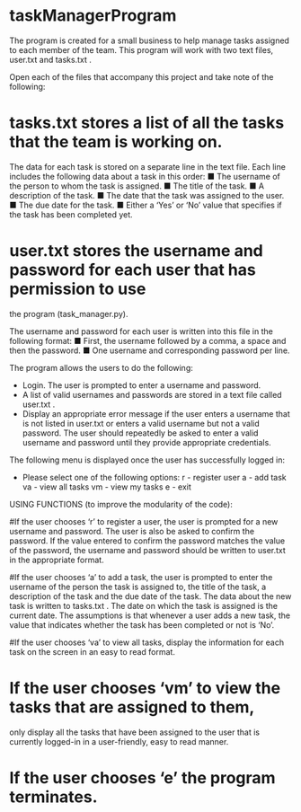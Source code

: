 # taskManagerProgram
The program is created for a small business to help manage tasks assigned to each member of the team. 
This program will work with two text files, user.txt and tasks.txt .

Open each of the files that accompany this project and take note of the following:
# tasks.txt stores a list of all the tasks that the team is working on.
The data for each task is stored on a separate line in the text file.
Each line includes the following data about a task in this order:
        ■ The username of the person to whom the task is assigned.
        ■ The title of the task.
        ■ A description of the task.
        ■ The date that the task was assigned to the user.
        ■ The due date for the task.
        ■ Either a ‘Yes’ or ‘No’ value that specifies if the task has been
        completed yet.

# user.txt stores the username and password for each user that has permission to use 
the program (task_manager.py). 

The username and password for each user is written into this file in the following format:
        ■ First, the username followed by a comma, a space and then the password.
        ■ One username and corresponding password per line.

The program allows the users to do the following:
* Login. The user is prompted to enter a username and password. 
* A list of valid usernames and passwords are stored in a text file called user.txt . 
* Display an appropriate error message if the user enters a username that is not listed in user.txt or enters a valid
  username but not a valid password. The user should repeatedly be asked to enter a valid username and password until they provide
  appropriate credentials.

The following menu is displayed once the user has successfully logged in:
* Please select one of the following options:
  r - register user
  a - add task  
  va - view all tasks
  vm - view my tasks
  e - exit

USING FUNCTIONS (to improve the modularity of the code):

#If the user chooses ‘r’ to register a user, the user is prompted for a new username and password. 
The user is also be asked to confirm the password. 
If the value entered to confirm the password matches the value of the password, the username
and password should be written to user.txt in the appropriate format.

#If the user chooses ‘a’ to add a task, the user is prompted to enter the username of the person the task is assigned to, 
the title of the task, a description of the task and the due date of the task. 
The data about the new task is written to tasks.txt . 
The date on which the task is assigned is the current date. 
The assumptions is that whenever a user adds
a new task, the value that indicates whether the task has been completed or not is ‘No’.

#If the user chooses ‘va’ to view all tasks, display the information for
each task on the screen in an easy to read format.

# If the user chooses ‘vm’ to view the tasks that are assigned to them,
only display all the tasks that have been assigned to the user that is
currently logged-in in a user-friendly, easy to read manner.

# If the user chooses ‘e’  the  program terminates.
